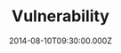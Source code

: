 ---
title: "Vulnerability"
image: "https://i.imgur.com/MuLYIpM.jpg"
date: "2014-08-10T09:30:00.000Z"
video:
  type: "vimeo"
  id: 103265986
speaker:
  name: "Bart Wilkins"
  permalink: "bart-wilkins"
series: "multiply"
---